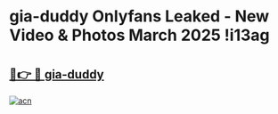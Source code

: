 # gia-duddy Onlyfans Leaked - New Video & Photos March 2025 !i13ag

# <h2><a href="https://q2xkur.iuczelnia.edu.pl?title=gia-duddy&ref=i13ag">🔗👉 🔴 gia-duddy</a></h2>

[![acn](https://github.com/user-attachments/assets/0f9c940e-d8b0-45ae-aac7-cd30a18b3e1c)](https://q2xkur.iuczelnia.edu.pl?title=gia-duddy&ref=i13ag)

